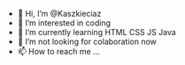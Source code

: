 - 👋 Hi, I’m @Kaszkieciaz
- 👀 I’m interested in coding
- 🌱 I’m currently learning HTML CSS JS Java
- 💞️ I’m not looking for colaboration now
- 📫 How to reach me ...

<!---
Kaszkieciaz/Kaszkieciaz is a ✨ special ✨ repository because its `README.md` (this file) appears on your GitHub profile.
You can click the Preview link to take a look at your changes.
--->
